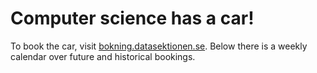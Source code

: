 # Computer science has a car!

To book the car, visit [bokning.datasektionen.se](https://bokning.datasektionen.se/bookings/5). Below there is a weekly calendar over future and historical bookings.

<div id="calendar"></div>
<script type="text/javascript">
	window.pandoraConfig = [
		{
			entityId: 5,
			containerId: 'calendar'
		}
	];
</script>
<script type="text/javascript" src="https://bokning.datasektionen.se/js/cors/component.js"></script>
<link href="https://bokning.datasektionen.se/css/component.css" type="text/css" rel="stylesheet">